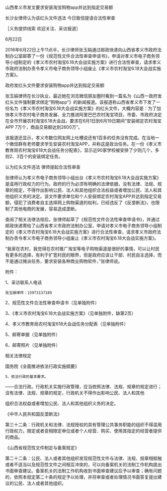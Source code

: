 ---
---
山西孝义市发文要求安装淘宝购物app并达到指定交易额

 长沙女律师认为该红头文件违法 今日致信提请合法性审查

［义务提供线索 欢迎关注、采访报道］

6月22日

 

2016年6月22日上午11点半，长沙律师张玉娟通过邮政快递向山西省孝义市政府法制办公室邮寄了一份《规范性文件合法性审查申请书》，申请对孝义市电子商务领导小组制定的《孝义市农村淘宝6.18大会战实施方案》进行合法性审查，请求孝义市政府法制办责令孝义市电子商务领导小组废止《孝义市农村淘宝6.18大会战实施方案》。

 

政府发红头文件要求安装购物app并达到指定交易额

张玉娟律师在长沙执业，最近她在浏览微信朋友圈时看到一篇名为《山西一政府发红头文件强制要求绑定“购物app”》的新闻报道。该报道称山西省孝义市下发了一份名为《孝义市农村淘宝6.18大会战实施方案》的红头文件，大概内容是：为了加快孝义市农村电子商务发展、全力推进阿里巴巴农村淘宝项目，市委、市政府决定在全市开展农村淘宝6.18大会战，要求在6月1日到6月19日期间“安装绑定农村淘宝APP 7万个，商品交易额达到2600万”。

该报道还显示，孝义市数位网友网上吐槽说还有1百多的任务没有完成。在当地一个微信群有老师要求学生安装农村淘宝APP，并称这是政治任务。在一份《孝义市教育局农村淘宝618大会战任务分配表》，显示近90家学校被安排了少则几个，多则2、3百个的安装绑定任务。

 

认为红头文件违法 律师提起合法性审查

张律师认为孝义市电子商务领导小组出台《孝义市农村淘宝6.18大会战实施方案》是滥用行政权力的行为。政府的行为必须有明确的法律依据，没有法律、法规、规章的规定，不得作出影响公民、法人和其他组织合法权益或者增加公民、法人和其他组织义务的决定。该文件要求单位和个人安装绑定农村淘宝APP并达到指定交易额，侵犯了消费者自主选择网上购物渠道的权利，已经违反了《反垄断法》，也限制了其他电商的发展，容易造成垄断。

查阅了相关法律法规后，张律师起草了《规范性文件合法性审查申请书》，并通过邮政快递寄给了山西省孝义市政府法制办公室，申请对孝义市电子商务领导小组制定的《孝义市农村淘宝6.18大会战实施方案》进行合法性审查，请求孝义市政府法制办责令孝义市电子商务领导小组废止《孝义市农村淘宝6.18大会战实施方案》。

“我家在农村，我觉得在农村推广淘宝等电子购物渠道是很好的事情，可以让村民有更多的选择，有利于扩宽村民的眼界，但是政府应该让干部、村民自主选择，而不是通过摊派任务，要求安装各种商业购物软件，”张律师说。

 

附件：

1、采访联系人电话

    张玉娟律师：15973137189

2、规范性文件合法性审查申请书（见单独附件）

3、《孝义市农村淘宝6.18大会战实施方案》（见单独附件，缺第2页）

4、孝义市教育局农村淘宝618大会战任务分配表（见单独附件）

5、邮寄单据（见单独附件）

6、邮寄照片（见单独附件）

 

相关法律规定

国务院《全面推进依法行政实施纲要》

    5、依法行政的基本要求。

——合法行政。行政机关实施行政管理，应当依照法律、法规、规章的规定进行；没有法律、法规、规章的规定，行政机关不得作出影响公民、法人和其他

组织合法权益或者增加公民、法人和其他组织义务的决定。

《中华人民共和国反垄断法》

第三十二条：行政机关和法律、法规授权的具有管理公共事务职能的组织不得滥用行政权力，限定或者变相限定单位或者个人经营、购买、使用其指定的经营者提供的商品。

《山西省规范性文件制定与备案规定》

第二十二条：公民、法人或者其他组织发现规范性文件与法律、法规、规章相抵触或者不适当以及规范性文件之间相互冲突的，可以向备案机关的法制工作机构提出书面审查建议。备案机关的法制工作机构收到书面审查建议后予以审查；确有问题的，依照本规定第二十条的规定予以处理，并将审查或者处理情况书面答复提出建议的公民、法人或者其他组织。


